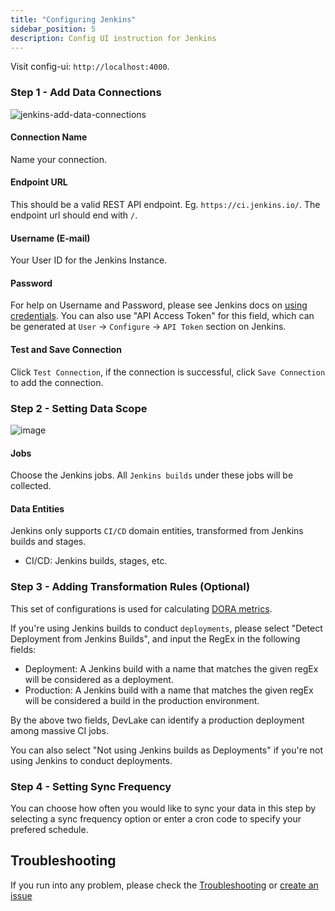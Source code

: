 ```yaml
---
title: "Configuring Jenkins"
sidebar_position: 5
description: Config UI instruction for Jenkins
---
```


Visit config-ui: `http://localhost:4000`.
### Step 1 - Add Data Connections
![jenkins-add-data-connections](/img/ConfigUI/jenkins-add-data-connections.png)

#### Connection Name
Name your connection.

#### Endpoint URL
This should be a valid REST API endpoint. Eg. `https://ci.jenkins.io/`. The endpoint url should end with `/`.

#### Username (E-mail)
Your User ID for the Jenkins Instance.

#### Password
For help on Username and Password, please see Jenkins docs on [using credentials](https://www.jenkins.io/doc/book/using/using-credentials/). You can also use "API Access Token" for this field, which can be generated at `User` -> `Configure` -> `API Token` section on Jenkins.

#### Test and Save Connection
Click `Test Connection`, if the connection is successful, click `Save Connection` to add the connection.

### Step 2 - Setting Data Scope

![image](https://user-images.githubusercontent.com/3294100/199530047-787b25d6-696a-4545-860c-9738d85a0076.png)

#### Jobs

Choose the Jenkins jobs. All `Jenkins builds` under these jobs will be collected.

#### Data Entities

Jenkins only supports `CI/CD` domain entities, transformed from Jenkins builds and stages.

- CI/CD: Jenkins builds, stages, etc.

### Step 3 - Adding Transformation Rules (Optional)
This set of configurations is used for calculating [DORA metrics](../DORA.md).

If you're using Jenkins builds to conduct `deployments`, please select "Detect Deployment from Jenkins Builds", and input the RegEx in the following fields:
- Deployment: A Jenkins build with a name that matches the given regEx will be considered as a deployment.
- Production: A Jenkins build with a name that matches the given regEx will be considered a build in the production environment.

By the above two fields, DevLake can identify a production deployment among massive CI jobs.

You can also select "Not using Jenkins builds as Deployments" if you're not using Jenkins to conduct deployments.

### Step 4 - Setting Sync Frequency
You can choose how often you would like to sync your data in this step by selecting a sync frequency option or enter a cron code to specify your prefered schedule.


## Troubleshooting

If you run into any problem, please check the [Troubleshooting](/Troubleshooting/Configuration.md) or [create an issue](https://github.com/apache/incubator-devlake/issues)
